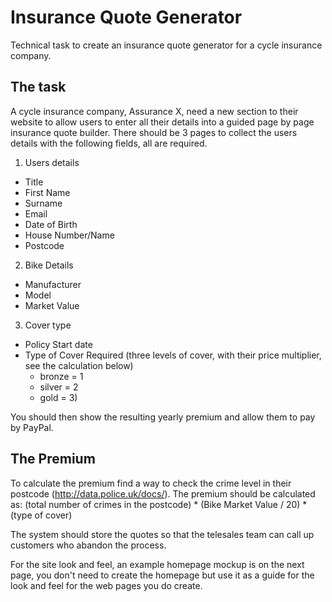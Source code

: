 # Insurance Quote Generator
Technical task to create an insurance quote generator for a cycle insurance company.

## The task
A cycle insurance company, Assurance X, need a new section to their website to allow users to enter all their details into a guided page by page insurance quote builder. There should be 3 pages to collect the users details with the following fields, all are required.

1. Users details
  - Title
  - First Name
  - Surname
  - Email
  - Date of Birth
  - House Number/Name
  - Postcode
2. Bike Details
  - Manufacturer
  - Model
  - Market Value
3. Cover type
  - Policy Start date
  - Type of Cover Required (three levels of cover, with their price multiplier, see the calculation below)
    - bronze = 1
    - silver = 2
    - gold = 3)

You should then show the resulting yearly premium and allow them to pay by PayPal.

## The Premium
To calculate the premium find a way to check the crime level in their postcode (http://data.police.uk/docs/). The premium should be calculated as: (total number of crimes in the postcode) * (Bike Market Value / 20) * (type of cover)

The system should store the quotes so that the telesales team can call up customers who abandon the process.

For the site look and feel, an example homepage mockup is on the next page, you don't need to create the homepage but use it as a guide for the look and feel for the web pages you do create.
